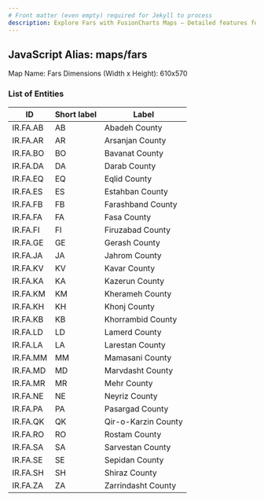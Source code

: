 ```yaml
---
# Front matter (even empty) required for Jekyll to process
description: Explore Fars with FusionCharts Maps – Detailed features for seamless integration. Try now & enhance your data visualization today! 
---
```


## JavaScript Alias: maps/fars

Map Name: Fars
Dimensions (Width x Height): 610x570





### List of Entities

ID | Short label | Label
---|---|---|
IR.FA.AB|AB|Abadeh County
IR.FA.AR|AR|Arsanjan County
IR.FA.BO|BO|Bavanat County
IR.FA.DA|DA|Darab County
IR.FA.EQ|EQ|Eqlid County
IR.FA.ES|ES|Estahban County
IR.FA.FB|FB|Farashband County
IR.FA.FA|FA|Fasa County
IR.FA.FI|FI|Firuzabad County
IR.FA.GE|GE|Gerash County
IR.FA.JA|JA|Jahrom County
IR.FA.KV|KV|Kavar County
IR.FA.KA|KA|Kazerun County
IR.FA.KM|KM|Kherameh County
IR.FA.KH|KH|Khonj County
IR.FA.KB|KB|Khorrambid County
IR.FA.LD|LD|Lamerd County
IR.FA.LA|LA|Larestan County
IR.FA.MM|MM|Mamasani County
IR.FA.MD|MD|Marvdasht County
IR.FA.MR|MR|Mehr County
IR.FA.NE|NE|Neyriz County
IR.FA.PA|PA|Pasargad County
IR.FA.QK|QK|Qir-o-Karzin County
IR.FA.RO|RO|Rostam County
IR.FA.SA|SA|Sarvestan County
IR.FA.SE|SE|Sepidan County
IR.FA.SH|SH|Shiraz County
IR.FA.ZA|ZA|Zarrindasht County